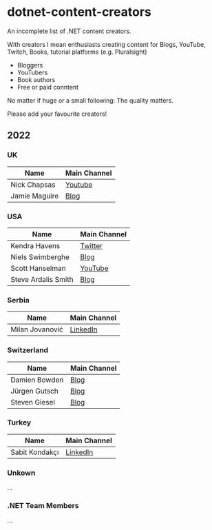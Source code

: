 # dotnet-content-creators
An incomplete list of .NET content creators.

With creators I mean enthusiasts creating content for Blogs, YouTube, Twitch, Books, tutorial platforms (e.g. Pluralsight)

* Bloggers
* YouTubers
* Book authors
* Free or paid conntent

No matter if huge or a small following: The quality matters. 

Please add your favourite creators!

## 2022

### UK
| Name  | Main Channel |
| ------------- | ------------- |
| Nick Chapsas | [Youtube](https://www.youtube.com/c/Elfocrash)  |
| Jamie Maguire | [Blog](https://jamiemaguire.net/)


### USA

| Name  | Main Channel |
| ------------- | ------------- |
| Kendra Havens | [Twitter](https://twitter.com/gotheap)
| Niels Swimberghe | [Blog](https://swimburger.net)
| Scott Hanselman | [YouTube](https://www.youtube.com/channel/UCL-fHOdarou-CR2XUmK48Og)
| Steve Ardalis Smith  | [Blog](https://ardalis.com/blog)  |

### Serbia
| Name  | Main Channel |
| ------------- | ------------- |
| Milan Jovanović | [LinkedIn](https://www.linkedin.com/in/milan-jovanovic)  |

### Switzerland
| Name  | Main Channel |
| ------------- | ------------- |
| Damien Bowden  | [Blog](https://damienbod.com)  |
| Jürgen Gutsch | [Blog](https://asp.net-hacker.rocks)
| Steven Giesel |  [Blog](https://steven-giesel.com)

### Turkey
| Name  | Main Channel |
| ------------- | ------------- |
| Sabit Kondakçı | [LinkedIn](https://www.linkedin.com/in/sabit-kondak%C3%A7%C4%B1/)  |

### Unkown
...

### .NET Team Members
...
